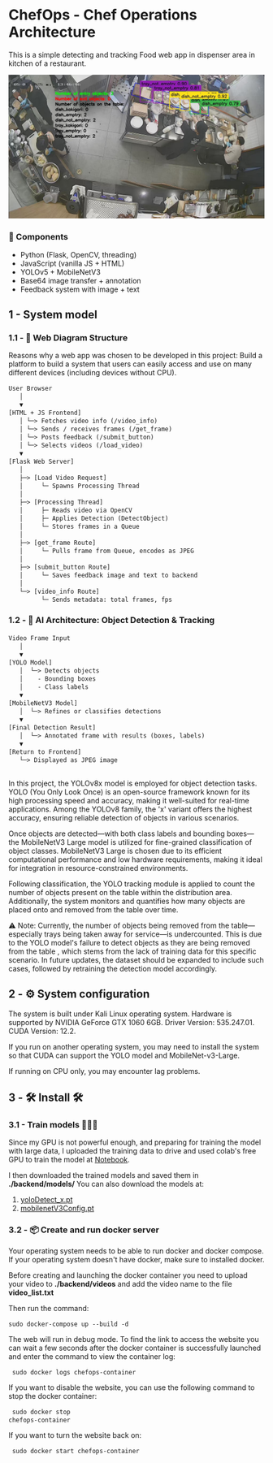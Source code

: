 # ChefOps - Chef Operations Architecture

This is a simple detecting and tracking Food web app in dispenser area in kitchen of a restaurant.

![Detection and tracking in restaurants](./img_readme/detect1.jpeg)

### 🔧 Components
- Python (Flask, OpenCV, threading)
- JavaScript (vanilla JS + HTML)
- YOLOv5 + MobileNetV3
- Base64 image transfer + annotation
- Feedback system with image + text

## 1 - System model

### 1.1 - 📲 Web Diagram Structure

Reasons why a web app was chosen to be developed in this project: Build a platform to build a system that users can easily access and use on many different devices (including devices without CPU).


```plaintext
User Browser
   │
   ▼
[HTML + JS Frontend]
   │ └─> Fetches video info (/video_info)
   │ └─> Sends / receives frames (/get_frame)
   │ └─> Posts feedback (/submit_button)
   │ └─> Selects videos (/load_video)
   ▼
[Flask Web Server]
   │
   ├─> [Load Video Request]
   │     └─ Spawns Processing Thread
   │
   ├─> [Processing Thread]
   │     ├─ Reads video via OpenCV
   │     ├─ Applies Detection (DetectObject)
   │     └─ Stores frames in a Queue
   │
   ├─> [get_frame Route]
   │     └─ Pulls frame from Queue, encodes as JPEG
   │
   ├─> [submit_button Route]
   │     └─ Saves feedback image and text to backend
   │
   └─> [video_info Route]
         └─ Sends metadata: total frames, fps

```

### 1.2 - 🧠  AI Architecture: Object Detection & Tracking

```plaintext
Video Frame Input
   │
   ▼
[YOLO Model]
   │  └─> Detects objects
   │    - Bounding boxes
   │    - Class labels
   ▼
[MobileNetV3 Model]
   │  └─> Refines or classifies detections
   ▼
[Final Detection Result]
   │  └─> Annotated frame with results (boxes, labels)
   ▼
[Return to Frontend]
   └─> Displayed as JPEG image


```
In this project, the YOLOv8x model is employed for object detection tasks. YOLO (You Only Look Once) is an open-source framework known for its high processing speed and accuracy, making it well-suited for real-time applications. Among the YOLOv8 family, the 'x' variant offers the highest accuracy, ensuring reliable detection of objects in various scenarios.

Once objects are detected—with both class labels and bounding boxes—the MobileNetV3 Large model is utilized for fine-grained classification of object classes. MobileNetV3 Large is chosen due to its efficient computational performance and low hardware requirements, making it ideal for integration in resource-constrained environments.

Following classification, the YOLO tracking module is applied to count the number of objects present on the table within the distribution area. Additionally, the system monitors and quantifies how many objects are placed onto and removed from the table over time.

⚠️ Note: Currently, the number of objects being removed from the table—especially trays being taken away for service—is undercounted. This is due to the YOLO model's failure to detect objects as they are being removed from the table , which stems from the lack of training data for this specific scenario. In future updates, the dataset should be expanded to include such cases, followed by retraining the detection model accordingly.

## 2 - ⚙️ System configuration

The system is built under Kali Linux operating system.
Hardware is supported by NVIDIA GeForce GTX 1060 6GB. 
Driver Version: 535.247.01. CUDA Version: 12.2.

If you run on another operating system, you may need to install the system so that CUDA can support the YOLO model and MobileNet-v3-Large.

If running on CPU only, you may encounter lag problems.

## 3 - 🛠️ Install 🛠️

### 3.1 - Train models 🚀🚀🚀

Since my GPU is not powerful enough, and preparing for training the model with large data, I uploaded the training data to drive and used colab's free GPU to train the model at [Notebook](https://colab.research.google.com/drive/1BQBtCAfZXa7VZ3tKhATG5o_w6OgUP3YL?usp=drive_link).

I then downloaded the trained models and saved them in **./backend/models/**
You can also download the models at:
1. [yoloDetect_x.pt](https://drive.google.com/file/d/1boh8GyscJqu-oZ2oxUlu5as24CEPiiYX/view?usp=sharing)
2. [mobilenetV3Config.pt](https://drive.google.com/file/d/10rYp7slU9RzE9UrXWze6Cu2ThsNaHwbj/view?usp=drive_link)

### 3.2 - 📦 Create and run docker server

Your operating system needs to be able to run docker and docker compose. If your operating system doesn't have docker, make sure to installed docker.

Before creating and launching the docker container you need to upload your video to **./backend/videos** and add the video name to the file **video_list.txt**

Then run the command:
<pre><code>sudo docker-compose up --build -d </code></pre>

The web will run in debug mode. To find the link to access the website you can wait a few seconds after the docker container is successfully launched and enter the command to view the container log:
<pre><code> sudo docker logs chefops-container </code></pre>

If you want to disable the website, you can use the following command to stop the docker container: <pre><code> sudo docker stop chefops-container    </code></pre>

If you want to turn the website back on:
<pre><code> sudo docker start chefops-container    </code></pre> 